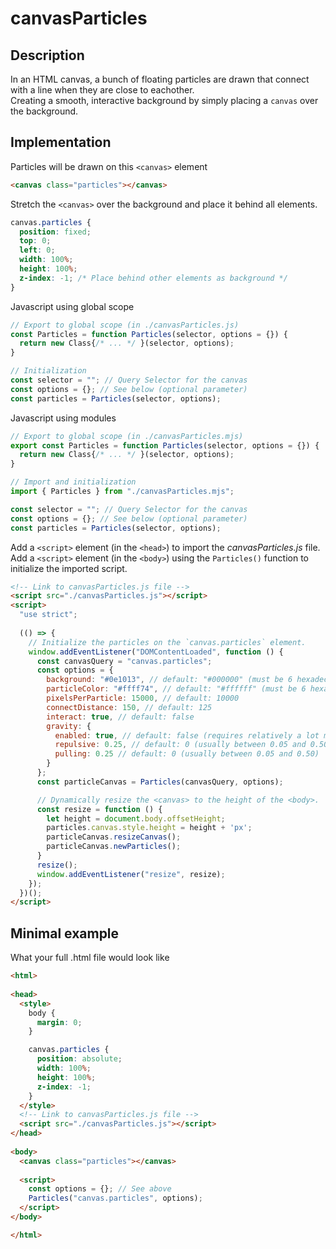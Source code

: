 # canvasParticles

## Description
In an HTML canvas, a bunch of floating particles are drawn that connect with a line when they are close to eachother.<br>
Creating a smooth, interactive background by simply placing a `canvas` over the background.

## Implementation
Particles will be drawn on this `<canvas>` element
```html
<canvas class="particles"></canvas>
```

Stretch the `<canvas>` over the background and place it behind all elements.
```css
canvas.particles {
  position: fixed;
  top: 0;
  left: 0;
  width: 100%;
  height: 100%;
  z-index: -1; /* Place behind other elements as background */
}
```

Javascript using global scope
```js
// Export to global scope (in ./canvasParticles.js)
const Particles = function Particles(selector, options = {}) {
  return new Class{/* ... */ }(selector, options);
}

// Initialization
const selector = ""; // Query Selector for the canvas
const options = {}; // See below (optional parameter)
const particles = Particles(selector, options);
```

Javascript using modules
```js
// Export to global scope (in ./canvasParticles.mjs)
export const Particles = function Particles(selector, options = {}) {
  return new Class{/* ... */ }(selector, options);
}

// Import and initialization
import { Particles } from "./canvasParticles.mjs";

const selector = ""; // Query Selector for the canvas
const options = {}; // See below (optional parameter)
const particles = Particles(selector, options);
```

Add a `<script>` element (in the `<head>`) to import the *canvasParticles.js* file.<br>
Add a `<script>` element (in the `<body>`) using the `Particles()` function to initialize the imported script.
```html
<!-- Link to canvasParticles.js file -->
<script src="./canvasParticles.js"></script>
<script>
  "use strict";
  
  (() => {
    // Initialize the particles on the `canvas.particles` element.
    window.addEventListener("DOMContentLoaded", function () {
      const canvasQuery = "canvas.particles";
      const options = {
        background: "#0e1013", // default: "#000000" (must be 6 hexadecimals)
        particleColor: "#ffff74", // default: "#ffffff" (must be 6 hexadecimals)
        pixelsPerParticle: 15000, // default: 10000
        connectDistance: 150, // default: 125
        interact: true, // default: false
        gravity: {
          enabled: true, // default: false (requires relatively a lot more performance when enabled)
          repulsive: 0.25, // default: 0 (usually between 0.05 and 0.50)
          pulling: 0.25 // default: 0 (usually between 0.05 and 0.50)
        }
      };
      const particleCanvas = Particles(canvasQuery, options);

      // Dynamically resize the <canvas> to the height of the <body>.
      const resize = function () {
        let height = document.body.offsetHeight;
        particles.canvas.style.height = height + 'px';
        particleCanvas.resizeCanvas();
        particleCanvas.newParticles();
      }
      resize();
      window.addEventListener("resize", resize);
    });
  })();
</script>
```

## Minimal example

What your full .html file would look like
```html
<html>
  
<head>
  <style>
    body {
      margin: 0;
    }

    canvas.particles {
      position: absolute;
      width: 100%;
      height: 100%;
      z-index: -1;
    }
  </style>
  <!-- Link to canvasParticles.js file -->
  <script src="./canvasParticles.js"></script>
</head>
  
<body>
  <canvas class="particles"></canvas>
  
  <script>
    const options = {}; // See above
    Particles("canvas.particles", options);
  </script>
</body>

</html>
```
